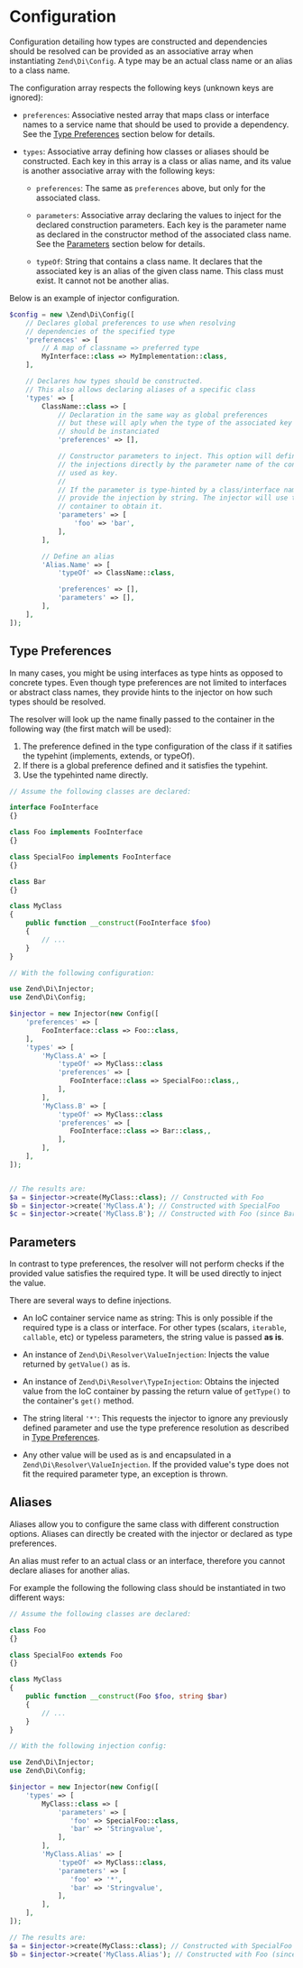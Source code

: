 # Configuration

Configuration detailing how types are constructed and dependencies should be
resolved can be provided as an associative array when instantiating
`Zend\Di\Config`. A type may be an actual class name or an alias to a class
name.

The configuration array respects the following keys (unknown keys are ignored):

- `preferences`: Associative nested array that maps class or interface names to
  a service name that should be used to provide a dependency. See the
  [Type Preferences](#type-preferences) section below for details.

- `types`: Associative array defining how classes or aliases should be
  constructed. Each key in this array is a class or alias name, and its value is
  another associative array with the following keys:

  - `preferences`: The same as `preferences` above, but only for the associated
    class.

  - `parameters`: Associative array declaring the values to inject for the
    declared construction parameters.  Each key is the parameter name as
    declared in the constructor method of the associated class name. See the
    [Parameters](#parameters) section below for details.

  - `typeOf`: String that contains a class name. It declares that the
    associated key is an alias of the given class name. This class must exist.
    It cannot not be another alias.

Below is an example of injector configuration.

```php
$config = new \Zend\Di\Config([
    // Declares global preferences to use when resolving
    // dependencies of the specified type
    'preferences' => [
        // A map of classname => preferred type
        MyInterface::class => MyImplementation::class,
    ],

    // Declares how types should be constructed.
    // This also allows declaring aliases of a specific class
    'types' => [
        ClassName::class => [
            // Declaration in the same way as global preferences
            // but these will aply when the type of the associated key
            // should be instanciated
            'preferences' => [],

            // Constructor parameters to inject. This option will define
            // the injections directly by the parameter name of the constructor
            // used as key.
            //
            // If the parameter is type-hinted by a class/interface name, you can
            // provide the injection by string. The injector will use the IoC
            // container to obtain it.
            'parameters' => [
                'foo' => 'bar',
            ],
        ],

        // Define an alias
        'Alias.Name' => [
            'typeOf' => ClassName::class,

            'preferences' => [],
            'parameters' => [],
        ],
    ],
]);
```

## Type Preferences

In many cases, you might be using interfaces as type hints as opposed to
concrete types. Even though type preferences are not limited to interfaces or
abstract class names, they provide hints to the injector on how such types
should be resolved.

The resolver will look up the name finally passed to the container in the
following way (the first match will be used):

1. The preference defined in the type configuration of  the class if it satifies
   the typehint (implements, extends, or typeOf).
2. If there is a global preference defined and it satisfies the typehint.
3. Use the typehinted name directly.

```php
// Assume the following classes are declared:

interface FooInterface
{}

class Foo implements FooInterface
{}

class SpecialFoo implements FooInterface
{}

class Bar
{}

class MyClass
{
    public function __construct(FooInterface $foo)
    {
        // ...
    }
}

// With the following configuration:

use Zend\Di\Injector;
use Zend\Di\Config;

$injector = new Injector(new Config([
    'preferences' => [
        FooInterface::class => Foo::class,
    ],
    'types' => [
        'MyClass.A' => [
            'typeOf' => MyClass::class
            'preferences' => [
               FooInterface::class => SpecialFoo::class,,
            ],
        ],
        'MyClass.B' => [
            'typeOf' => MyClass::class
            'preferences' => [
               FooInterface::class => Bar::class,,
            ],
        ],
    ],
]);


// The results are:
$a = $injector->create(MyClass::class); // Constructed with Foo
$b = $injector->create('MyClass.A'); // Constructed with SpecialFoo
$c = $injector->create('MyClass.B'); // Constructed with Foo (since Bar does not satisfy FooInterface)
```


## Parameters

In contrast to type preferences, the resolver will not perform checks if the
provided value satisfies the required type. It will be used directly to inject
the value.

There are several ways to define injections.

- An IoC container service name as string: This is only possible if the required
  type is a class or interface. For other types (scalars, `iterable`,
  `callable`, etc) or typeless parameters, the string value is passed __as is__.

- An instance of `Zend\Di\Resolver\ValueInjection`: Injects the value returned
  by `getValue()` as is.

- An instance of `Zend\Di\Resolver\TypeInjection`: Obtains the injected value
  from the IoC container by passing the return value of `getType()` to the
  container's `get()` method.

- The string literal `'*'`: This requests the injector to ignore any previously
  defined parameter and use the type preference resolution as described in
  [Type Preferences](#type-preferences).

- Any other value will be used as is and encapsulated in a
  `Zend\Di\Resolver\ValueInjection`. If the provided value's type does not fit
  the required parameter type, an exception is thrown.

## Aliases

Aliases allow you to configure the same class with different construction
options. Aliases can directly be created with the injector or declared as type
preferences.

An alias must refer to an actual class or an interface, therefore you cannot
declare aliases for another alias.

For example the following the following class should be instantiated in two
different ways:

```php
// Assume the following classes are declared:

class Foo
{}

class SpecialFoo extends Foo
{}

class MyClass
{
    public function __construct(Foo $foo, string $bar)
    {
        // ...
    }
}

// With the following injection config:

use Zend\Di\Injector;
use Zend\Di\Config;

$injector = new Injector(new Config([
    'types' => [
        MyClass::class => [
            'parameters' => [
               'foo' => SpecialFoo::class,
               'bar' => 'Stringvalue',
            ],
        ],
        'MyClass.Alias' => [
            'typeOf' => MyClass::class,
            'parameters' => [
               'foo' => '*',
               'bar' => 'Stringvalue',
            ],
        ],
    ],
]);

// The results are:
$a = $injector->create(MyClass::class); // Constructed with SpecialFoo
$b = $injector->create('MyClass.Alias'); // Constructed with Foo (since there are no type preferences for Foo)
```
